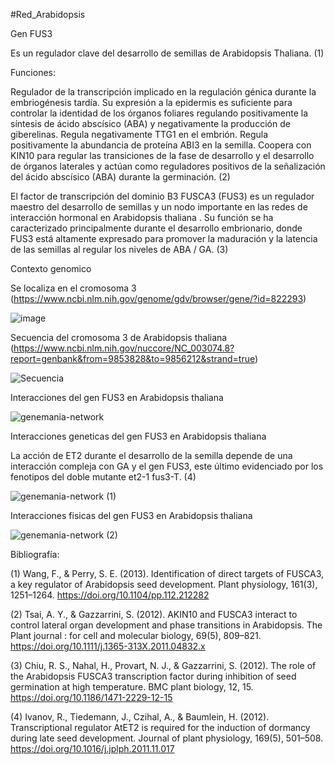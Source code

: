 #Red_Arabidopsis

Gen FUS3

Es un regulador clave del desarrollo de semillas de Arabidopsis Thaliana. (1)

Funciones:

Regulador de la transcripción implicado en la regulación génica durante la embriogénesis tardía. Su expresión a la epidermis es suficiente para controlar la identidad de los órganos foliares regulando positivamente la síntesis de ácido abscísico (ABA) y negativamente la producción de giberelinas. Regula negativamente TTG1 en el embrión. Regula positivamente la abundancia de proteína ABI3 en la semilla. Coopera con KIN10 para regular las transiciones de la fase de desarrollo y el desarrollo de órganos laterales y actúan como reguladores positivos de la señalización del ácido abscísico (ABA) durante la germinación. (2)

El factor de transcripción del dominio B3 FUSCA3 (FUS3) es un regulador maestro del desarrollo de semillas y un nodo importante en las redes de interacción hormonal en Arabidopsis thaliana . Su función se ha caracterizado principalmente durante el desarrollo embrionario, donde FUS3 está altamente expresado para promover la maduración y la latencia de las semillas al regular los niveles de ABA / GA. (3)

Contexto genomico

Se localiza en el cromosoma 3 
(https://www.ncbi.nlm.nih.gov/genome/gdv/browser/gene/?id=822293)

![image](https://user-images.githubusercontent.com/85301799/124206681-6d1edf00-daa9-11eb-8bf7-d1dbd3ac0b65.png)

Secuencia del cromosoma 3 de Arabidopsis thaliana 
(https://www.ncbi.nlm.nih.gov/nuccore/NC_003074.8?report=genbank&from=9853828&to=9856212&strand=true)

![Secuencia](https://user-images.githubusercontent.com/85301799/124209787-ce49b100-daaf-11eb-85fd-e1bc5bdd4933.png)


Interacciones del gen FUS3 en Arabidopsis thaliana

![genemania-network](https://user-images.githubusercontent.com/85301799/124205635-3cd64100-daa7-11eb-8c22-96f0975be214.jpg)

Interacciones geneticas del gen FUS3 en Arabidopsis thaliana

La acción de ET2 durante el desarrollo de la semilla depende de una interacción compleja con GA y el gen FUS3, este último evidenciado por los fenotipos del doble mutante et2-1 fus3-T. (4)

![genemania-network (1)](https://user-images.githubusercontent.com/85301799/124209068-7cecf200-daae-11eb-8851-4b16a2405ff3.jpg)

Interacciones fisicas del gen FUS3 en Arabidopsis thaliana

![genemania-network (2)](https://user-images.githubusercontent.com/85301799/124210887-d86caf00-dab1-11eb-8403-7502070da2d4.jpg)



Bibliografía:

(1) Wang, F., & Perry, S. E. (2013). Identification of direct targets of FUSCA3, a key regulator of Arabidopsis seed development. Plant physiology, 161(3), 1251–1264. https://doi.org/10.1104/pp.112.212282

(2) Tsai, A. Y., & Gazzarrini, S. (2012). AKIN10 and FUSCA3 interact to control lateral organ development and phase transitions in Arabidopsis. The Plant journal : for cell and molecular biology, 69(5), 809–821. https://doi.org/10.1111/j.1365-313X.2011.04832.x

(3) Chiu, R. S., Nahal, H., Provart, N. J., & Gazzarrini, S. (2012). The role of the Arabidopsis FUSCA3 transcription factor during inhibition of seed germination at high temperature. BMC plant biology, 12, 15. https://doi.org/10.1186/1471-2229-12-15

(4) Ivanov, R., Tiedemann, J., Czihal, A., & Baumlein, H. (2012). Transcriptional regulator AtET2 is required for the induction of dormancy during late seed development. Journal of plant physiology, 169(5), 501–508. https://doi.org/10.1016/j.jplph.2011.11.017
